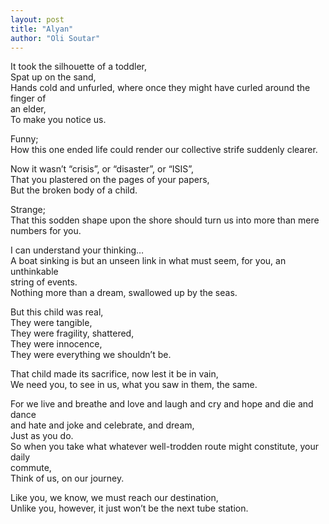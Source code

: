 ```yaml
---
layout: post
title: "Alyan"
author: "Oli Soutar"
---
```


It took the silhouette of a toddler,  
Spat up on the sand,  
Hands cold and unfurled, where once they might have curled around the finger of  
an elder,  
To make you notice us.
<!--more-->

Funny;  
How this one ended life could render our collective strife suddenly clearer.

Now it wasn’t “crisis”, or “disaster”, or “ISIS”,  
That you plastered on the pages of your papers,  
But the broken body of a child.  

Strange;  
That this sodden shape upon the shore should turn us into more than mere  
numbers for you.

I can understand your thinking…  
A boat sinking is but an unseen link in what must seem, for you, an unthinkable  
string of events.  
Nothing more than a dream, swallowed up by the seas.

But this child was real,  
They were tangible,  
They were fragility, shattered,  
They were innocence,  
They were everything we shouldn’t be.

That child made its sacrifice, now lest it be in vain,  
We need you, to see in us, what you saw in them, the same.

For we live and breathe and love and laugh and cry and hope and die and dance  
and hate and joke and celebrate, and dream,  
Just as you do.  
So when you take what whatever well-trodden route might constitute, your daily  
commute,  
Think of us, on our journey.

Like you, we know, we must reach our destination,  
Unlike you, however, it just won’t be the next tube station.
